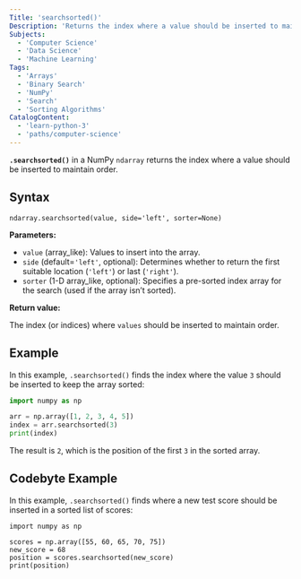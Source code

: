 ```yaml
---
Title: 'searchsorted()'
Description: 'Returns the index where a value should be inserted to maintain order.'
Subjects:
  - 'Computer Science'
  - 'Data Science'
  - 'Machine Learning'
Tags:
  - 'Arrays'
  - 'Binary Search'
  - 'NumPy'
  - 'Search'
  - 'Sorting Algorithms'
CatalogContent:
  - 'learn-python-3'
  - 'paths/computer-science'
---
```


**`.searchsorted()`** in a NumPy `ndarray` returns the index where a value should be inserted to maintain order.

## Syntax

```pseudo
ndarray.searchsorted(value, side='left', sorter=None)
```

**Parameters:**

- `value` (array_like): Values to insert into the array.
- `side` (default=`'left'`, optional): Determines whether to return the first suitable location (`'left'`) or last (`'right'`).
- `sorter` (1-D array_like, optional): Specifies a pre-sorted index array for the search (used if the array isn’t sorted).

**Return value:**

The index (or indices) where `values` should be inserted to maintain order.

## Example

In this example, `.searchsorted()` finds the index where the value `3` should be inserted to keep the array sorted:

```py
import numpy as np

arr = np.array([1, 2, 3, 4, 5])
index = arr.searchsorted(3)
print(index)
```

The result is `2`, which is the position of the first `3` in the sorted array.

## Codebyte Example

In this example, `.searchsorted()` finds where a new test score should be inserted in a sorted list of scores:

```codebyte/python
import numpy as np

scores = np.array([55, 60, 65, 70, 75])
new_score = 68
position = scores.searchsorted(new_score)
print(position)
```
